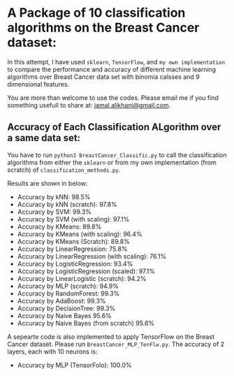# A Package of 10 classification algorithms on the Breast Cancer dataset:
In this attempt, I have used `sklearn`, `TensorFlow`, and `my own implementation` to compare the performance and accuracy of different machine learning algorithms over Breast Cancer data set with binomia calsses and 9 dimensional features. 

You are more than welcome to use the codes. Please email me if you find something usefull to share at: jamal.alikhani@gmail.com. 

## Accuracy of Each Classification ALgorithm over a same data set:
You have to run `python3 BreastCancer_Classific.py` to call the classification algorithms from either the `sklearn` or from my own implementation (from scratch) of `classification_methods.py`.

Results are shown in below:
* Accuracy by kNN:                              98.5%
* Accuracy by kNN (scratch):                    97.8%
* Accuracy by SVM:                              99.3%
* Accuracy by SVM (with scaling):               97.1%
* Accuracy by KMeans:                           89.8%
* Accuracy by KMeans (with scaling):            96.4%
* Accuracy by KMeans (Scratch):                 89.8%
* Accuracy by LinearRegression:                 75.8%
* Accuracy by LinearRegression (with scaling):  76.1%
* Accuracy by LogisticRegression:               93.4%
* Accuracy by LogisticRegression (scaled):      97.1%
* Accuracy by LinearLogistic (scratch):         94.2%
* Accuracy by MLP (scratch):                    94.9%
* Accuracy by RandomForest:                     99.3%
* Accuracy by AdaBoost:                         99.3%
* Accuracy by DecisionTree:                     99.3%
* Accuracy by Naive Bayes                       95.6%
* Accuracy by Naive Bayes (from scratch)        95.6%

A sepearte code is also implemented to apply TensorFlow on the Breast Cancer dataset. Please run `BreastCancer_MLP_TenFlw.py`. The accuracy of 2 layers, each with 10 neurons is:
* Accuracy by MLP (TensorFolo):                 100.0%
